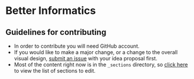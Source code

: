 # Better Informatics

## Guidelines for contributing

- In order to contribute you will need GitHub account.
- If you would like to make a major change, or a change to the overall visual design, [submit an issue](https://github.com/qaisjp/inf1.hgs.club/issues/new) with your idea proposal first.
- Most of the content right now is in the `_sections` directory, so [click here](https://github.com/qaisjp/inf1.hgs.club/tree/master/_sections) to view the list of sections to edit.
